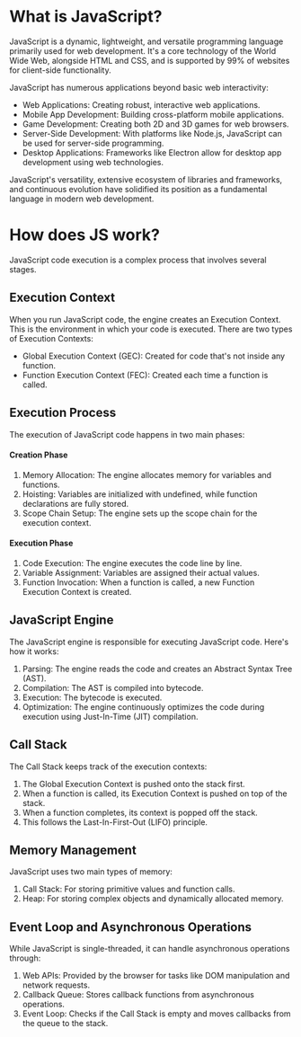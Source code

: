 # What is JavaScript?
JavaScript is a dynamic, lightweight, and versatile programming language primarily used for web development. It's a core technology of the World Wide Web, alongside HTML and CSS, and is supported by 99% of websites for client-side functionality.

JavaScript has numerous applications beyond basic web interactivity:
- Web Applications: Creating robust, interactive web applications.
- Mobile App Development: Building cross-platform mobile applications.
- Game Development: Creating both 2D and 3D games for web browsers.
- Server-Side Development: With platforms like Node.js, JavaScript can be used for server-side programming.
- Desktop Applications: Frameworks like Electron allow for desktop app development using web technologies.

JavaScript's versatility, extensive ecosystem of libraries and frameworks, and continuous evolution have solidified its position as a fundamental language in modern web development.

# How does JS work?

JavaScript code execution is a complex process that involves several stages.

## Execution Context
When you run JavaScript code, the engine creates an Execution Context. This is the environment in which your code is executed. 
There are two types of Execution Contexts:
- Global Execution Context (GEC): Created for code that's not inside any function.
- Function Execution Context (FEC): Created each time a function is called.

## Execution Process
The execution of JavaScript code happens in two main phases:

#### Creation Phase
1. Memory Allocation: The engine allocates memory for variables and functions.
2. Hoisting: Variables are initialized with undefined, while function declarations are fully stored. 
3. Scope Chain Setup: The engine sets up the scope chain for the execution context.

#### Execution Phase
1. Code Execution: The engine executes the code line by line.
2. Variable Assignment: Variables are assigned their actual values.
3. Function Invocation: When a function is called, a new Function Execution Context is created.


## JavaScript Engine
The JavaScript engine is responsible for executing JavaScript code. Here's how it works:
1. Parsing: The engine reads the code and creates an Abstract Syntax Tree (AST).
2. Compilation: The AST is compiled into bytecode.
3. Execution: The bytecode is executed.
4. Optimization: The engine continuously optimizes the code during execution using Just-In-Time (JIT) compilation.

## Call Stack
The Call Stack keeps track of the execution contexts:
1. The Global Execution Context is pushed onto the stack first.
2. When a function is called, its Execution Context is pushed on top of the stack.
3. When a function completes, its context is popped off the stack.
4. This follows the Last-In-First-Out (LIFO) principle.

## Memory Management
JavaScript uses two main types of memory:
1. Call Stack: For storing primitive values and function calls.
2. Heap: For storing complex objects and dynamically allocated memory.


## Event Loop and Asynchronous Operations
While JavaScript is single-threaded, it can handle asynchronous operations through:
1. Web APIs: Provided by the browser for tasks like DOM manipulation and network requests.
2. Callback Queue: Stores callback functions from asynchronous operations.
3. Event Loop: Checks if the Call Stack is empty and moves callbacks from the queue to the stack.



